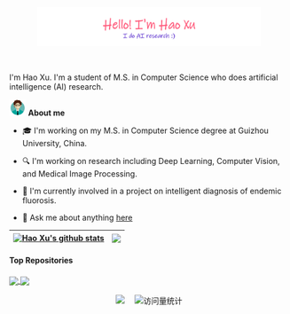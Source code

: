 <p align="center"><a href="https://uxhao-o.github.io"><img width="80%" alt="Hello, I'm Hao Xu. I do AI research!" src="./gh-readme-header.png" /></a></p>

<br />

I'm Hao Xu. I'm a student of M.S. in Computer Science who does artificial intelligence (AI) research.

<img width="30px" src="./people.png" /> **About me**

- 🎓 I'm working on my M.S. in Computer Science degree at Guizhou University, China.

- 🔍 I'm working on research including Deep Learning, Computer Vision, and Medical Image Processing.

- 📝 I'm currently involved in a project on intelligent diagnosis of endemic fluorosis.

- 💬 Ask me about anything [here](https://github.com/uxhao-o/uxhao-o/issues)

| <a href="https://github.com/uxhao-o/github-readme-stats"><img align="center" src="https://github-readme-stats.vercel.app/api?username=uxhao-o&show_icons=true&include_all_commits=true&theme=buefy&hide_border=true" alt="Hao Xu's github stats" /></a> | <a href="https://github.com/uxhao-o/github-readme-stats"><img align="center" src="https://github-readme-stats.vercel.app/api/top-langs/?username=uxhao-o&layout=compact&theme=buefy&hide_border=true" /></a> |
|---------------------------------------------------------------------------------------------------------------------------------------------------------------------------------------------------------------------------------------------------------|--------------------------------------------------------------------------------------------------------------------------------------------------------------------------------------------------------------|

#### Top Repositories

<a href="https://github.com/uxhao-o/G2ViT">
  <img align="center" src="https://github-readme-stats.vercel.app/api/pin/?username=uxhao-o&repo=G2ViT&theme=buefy" />
</a>
<a href="https://github.com/uxhao-o/MLTrMR">
  <img align="center" src="https://github-readme-stats.vercel.app/api/pin/?username=uxhao-o&repo=MLTrMR&theme=buefy" />
</a>

<br/>
<br/>

<div align="center">
    <div>
    <a href="https://uxhao-o.github.io/"><img src="https://img.shields.io/badge/HomePage-主页-cd981d" /></a>&emsp;
    <!-- visitor statistics logo 访问量统计徽标 -->
    <img src="https://komarev.com/ghpvc/?username=uxhao-o&label=Views&color=0e75b6&style=flat" alt="访问量统计" />
    </div>
</div>
